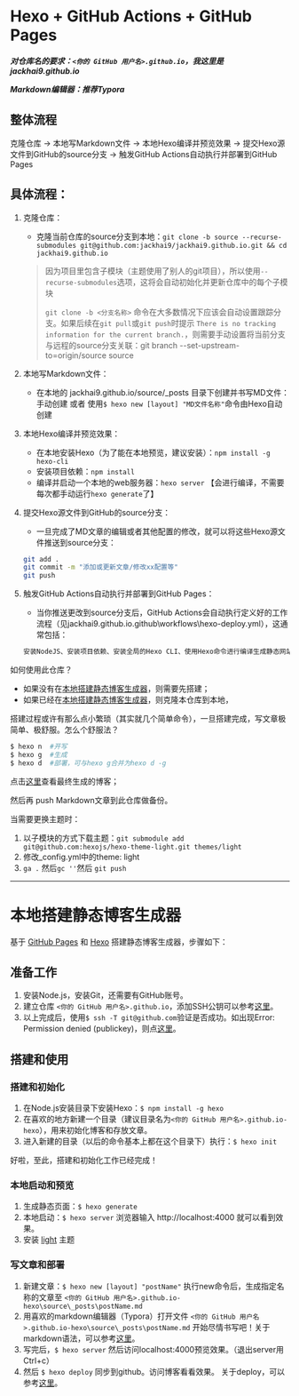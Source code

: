 # Hexo + GitHub Actions + GitHub Pages

***对仓库名的要求：`<你的 GitHub 用户名>.github.io`，我这里是jackhai9.github.io***

***Markdown编辑器：推荐Typora***

## 整体流程

克隆仓库 -> 本地写Markdown文件 -> 本地Hexo编译并预览效果 -> 提交Hexo源文件到GitHub的source分支 -> 触发GitHub Actions自动执行并部署到GitHub Pages

## 具体流程：

1. 克隆仓库：
   
   - 克隆当前仓库的source分支到本地：`git clone -b source --recurse-submodules git@github.com:jackhai9/jackhai9.github.io.git && cd jackhai9.github.io` 
   
   > 因为项目里包含子模块（主题使用了别人的git项目），所以使用`--recurse-submodules`选项，这将会自动初始化并更新仓库中的每个子模块
   >
   > `git clone -b <分支名称>` 命令在大多数情况下应该会自动设置跟踪分支。如果后续在`git pull`或`git push`时提示 `There is no tracking information for the current branch.`，则需要手动设置将当前分支与远程的source分支关联：git branch --set-upstream-to=origin/source source
   
2. 本地写Markdown文件：
   
   - 在本地的 jackhai9.github.io/source/_posts 目录下创建并书写MD文件：手动创建 或者 使用`$ hexo new [layout] "MD文件名称"`命令由Hexo自动创建
   
3. 本地Hexo编译并预览效果：
   - 在本地安装Hexo（为了能在本地预览，建议安装）：`npm install -g hexo-cli`   
   - 安装项目依赖：`npm install`  
   - 编译并启动一个本地的web服务器：`hexo server` 【会进行编译，不需要每次都手动运行`hexo generate`了】

4. 提交Hexo源文件到GitHub的source分支：
   
   - 一旦完成了MD文章的编辑或者其他配置的修改，就可以将这些Hexo源文件推送到source分支：
   
   
   ``` bash
   git add .
   git commit -m "添加或更新文章/修改xx配置等"
   git push
   ```
   
5. 触发GitHub Actions自动执行并部署到GitHub Pages：
   
   - 当你推送更改到source分支后，GitHub Actions会自动执行定义好的工作流程（见jackhai9.github.io\.github\workflows\hexo-deploy.yml），这通常包括：
   
   ``` bash
   安装NodeJS、安装项目依赖、安装全局的Hexo CLI、使用Hexo命令进行编译生成静态网站文件、并将这些文件推送到用于GitHub Pages的分支（比如master或gh-pages）
   ```




如何使用此仓库？

- 如果没有在[本地搭建静态博客生成器](#本地搭建静态博客生成器)，则需要先搭建；
- 如果已经在[本地搭建静态博客生成器](#本地搭建静态博客生成器)，则克隆本仓库到本地，

搭建过程或许有那么点小繁琐（其实就几个简单命令），一旦搭建完成，写文章极简单、极舒服。怎么个舒服法？

```bash
$ hexo n  #开写
$ hexo g  #生成
$ hexo d  #部署，可与hexo g合并为hexo d -g
```
点击[这里](https://jackhai9.github.io)查看最终生成的博客；

然后再 push Markdown文章到此仓库做备份。

当需要更换主题时：
1. 以子模块的方式下载主题：`git submodule add git@github.com:hexojs/hexo-theme-light.git themes/light`
2. 修改_config.yml中的theme: light
3. `ga .` 然后`gc ''`然后 `git push`

----------------------

# 本地搭建静态博客生成器

基于 [GitHub Pages](https://pages.github.com/) 和 [Hexo](https://hexo.io/zh-cn/) 搭建静态博客生成器，步骤如下：

## 准备工作

1. 安装Node.js，安装Git，还需要有GitHub账号。
2. 建立仓库 `<你的 GitHub 用户名>.github.io`，添加SSH公钥可以参考[这里](https://docs.github.com/zh/authentication/connecting-to-github-with-ssh)。
3. 以上完成后，使用`$ ssh -T git@github.com`验证是否成功。如出现Error: Permission denied (publickey)，则点[这里](https://docs.github.com/zh/authentication/troubleshooting-ssh/error-permission-denied-publickey)。


## 搭建和使用

### 搭建和初始化
1. 在Node.js安装目录下安装Hexo：`$ npm install -g hexo`
2. 在喜欢的地方新建一个目录（建议目录名为`<你的 GitHub 用户名>.github.io-hexo`），用来初始化博客和存放文章。
3. 进入新建的目录（以后的命令基本上都在这个目录下）执行：`$ hexo init`

好啦，至此，搭建和初始化工作已经完成！

### 本地启动和预览
1. 生成静态页面：`$ hexo generate`
2. 本地启动：`$ hexo server`  浏览器输入 http://localhost:4000 就可以看到效果。
3. 安装 [light](https://github.com/hexojs/hexo-theme-light) 主题

### 写文章和部署
1. 新建文章：`$ hexo new [layout] "postName"` 执行new命令后，生成指定名称的文章至 `<你的 GitHub 用户名>.github.io-hexo\source\_posts\postName.md`
2. 用喜欢的markdown编辑器（Typora）打开文件 `<你的 GitHub 用户名>.github.io-hexo\source\_posts\postName.md` 开始尽情书写吧！关于markdown语法，可以参考[这里](https://markdown.com.cn/editor/)。
3. 写完后，`$ hexo server`  然后访问localhost:4000预览效果。（退出server用Ctrl+c）
4. 然后 `$ hexo deploy` 同步到github。访问博客看看效果。 关于deploy，可以参考[这里](https://hexo.io/zh-cn/docs/commands#deploy)。
